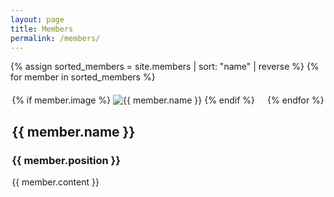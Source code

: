 ```yaml
---
layout: page
title: Members
permalink: /members/
---
```


<div style="display: flex; flex-wrap: wrap; justify-content: center; gap: 20px;">
  {% assign sorted_members = site.members | sort: "name" | reverse %}
  {% for member in sorted_members %}
    <div class="member-card">
      {% if member.image %}
        <img src="{{ member.image | relative_url }}" alt="{{ member.name }}" class="member-image">
      {% endif %}
      <h2>{{ member.name }}</h2>
      <h3>{{ member.position }}</h3>
      {{ member.content }}
    </div>
  {% endfor %}
</div>